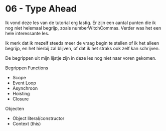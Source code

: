 # 06 - Type Ahead

Ik vond deze les van de tutorial erg lastig. Er zijn een aantal punten die ik nog niet helemaal begrijp, 
zoals numberWitchCommas. Verder was het een hele interessante les. 

Ik merk dat ik mezelf steeds meer de vraag begin te stellen of ik het alleen begrijp, 
en het hierbij zal blijven, of dat ik het straks ook zelf kan schrijven. 

De begrippen uit mijn lijstje zijn 
in deze les nog niet naar voren gekomen. 


Begrippen
Functions
-	Scope
-	Event Loop
-	Asynchroon
-	Hoisting
-	Closure

Objecten
-	Object literal/constructor
-	Context (this)